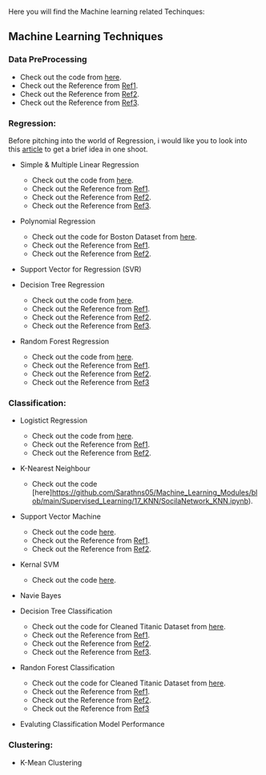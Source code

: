 
Here you will find the Machine learning related Techinques:

## Machine Learning Techniques

### Data PreProcessing

  - Check out the code from [here](https://github.com/Sarathns05/Machine_Learning_Modules/blob/main/LibrariesForAI/EDA/EDA_Problems/EDA_Zomato_Handson_1.ipynb).
  - Check out the Reference from [Ref1](https://towardsdatascience.com/ways-to-detect-and-remove-the-outliers-404d16608dba).
  - Check out the Reference from [Ref2](https://towardsdatascience.com/feature-engineering-for-machine-learning-3a5e293a5114#7559).
  - Check out the Reference from [Ref3](https://medium.com/analytics-vidhya/feature-preprocessing-for-numerical-data-the-most-important-step-e9ed76151298).
  
### Regression:

Before pitching into the world of Regression, i would like you to look into this [article](https://www.analyticsvidhya.com/blog/2015/08/comprehensive-guide-regression/) to get a brief idea in one shoot.

- Simple & Multiple Linear Regression

  - Check out the code from [here](https://github.com/Sarathns05/Machine_Learning_Modules/blob/main/Supervised_Learning/2_Linear_Regression_multivariate/Multi_linear_Regression.ipynb).
  - Check out the Reference from [Ref1](https://medium.com/@pytholabs/multivariate-linear-regression-from-scratch-in-python-5c4f219be6a).
  - Check out the Reference from [Ref2](https://www.datacamp.com/community/tutorials/essentials-linear-regression-python).
  - Check out the Reference from [Ref3](https://towardsdatascience.com/linear-regression-on-boston-housing-dataset-f409b7e4a155).
  
- Polynomial Regression

  - Check out the code for Boston Dataset from [here](https://github.com/Sarathns05/Machine_Learning_Modules/blob/main/Supervised_Learning/7_Polynomial_Regression/polynomial_regression.ipynb).
  - Check out the Reference from [Ref1](https://towardsdatascience.com/polynomial-regression-bbe8b9d97491).
  - Check out the Reference from [Ref2](https://www.analyticsvidhya.com/blog/2018/03/introduction-regression-splines-python-codes/).
  
- Support Vector for Regression (SVR)
- Decision Tree Regression

  - Check out the code from [here](https://github.com/Sarathns05/Machine_Learning_Modules/blob/main/Supervised_Learning/12_Decision_Tree/iris_classification_class.ipynb).
  - Check out the Reference from [Ref1](https://courses.analyticsvidhya.com/courses/take/getting-started-with-decision-trees/lessons/8157461-introduction-to-decision-tree).
  - Check out the Reference from [Ref2](https://www.analyticsvidhya.com/blog/2016/04/complete-tutorial-tree-based-modeling-scratch-in-python/).
  - Check out the Reference from [Ref3](https://www.datacamp.com/community/tutorials/decision-tree-classification-python).
  
- Random Forest Regression

  - Check out the code from [here](https://github.com/Sarathns05/Machine_Learning_Modules/blob/main/Supervised_Learning/13_Essemble/iris_essemble_Class.ipynb).
  - Check out the Reference from [Ref1](https://gdcoder.com/random-forest-regressor-explained-in-depth/).
  - Check out the Reference from [Ref2](https://towardsdatascience.com/random-forest-regression-model-advanced-topics-python-code-snippet-using-sklearn-22c58207bd38).
  - Check out the Reference from [Ref3](https://www.datacamp.com/community/tutorials/random-forests-classifier-python)

### Classification:

- Logistict Regression

  - Check out the code from [here](https://github.com/Sarathns05/Machine_Learning_Modules/blob/main/Supervised_Learning/8_Logistic_Regression/Exercise/logistic_reg_assignment_class(1).ipynb).
  - Check out the Reference from [Ref1](https://www.datacamp.com/community/tutorials/understanding-logistic-regression-python).
  - Check out the Reference from [Ref2](https://towardsdatascience.com/building-a-logistic-regression-in-python-301d27367c24).
  
- K-Nearest Neighbour

  - Check out the code [here]https://github.com/Sarathns05/Machine_Learning_Modules/blob/main/Supervised_Learning/17_KNN/SocilaNetwork_KNN.ipynb).
  
- Support Vector Machine

  - Check out the code [here](https://github.com/mankertales/100DaysOfML/blob/master/Machine_Learning/Support_vector_machine.ipynb).
  - Check out the Reference from [Ref1](https://www.datacamp.com/community/tutorials/svm-classification-scikit-learn-python).
  - Check out the Reference from [Ref2](https://stackabuse.com/implementing-svm-and-kernel-svm-with-pythons-scikit-learn/).
  
- Kernal SVM
  - Check out the code [here](https://github.com/mankertales/100DaysOfML/blob/master/Machine_Learning/Support_vector_machine_kernal.ipynb).
  
- Navie Bayes
- Decision Tree Classification

  - Check out the code for Cleaned Titanic Dataset from [here](https://github.com/mankertales/100DaysOfML/blob/master/Machine_Learning/Decision_Tree.ipynb).
  - Check out the Reference from [Ref1](https://courses.analyticsvidhya.com/courses/take/getting-started-with-decision-trees/lessons/8157461-introduction-to-decision-tree).
  - Check out the Reference from [Ref2](https://www.analyticsvidhya.com/blog/2016/04/complete-tutorial-tree-based-modeling-scratch-in-python/).
  - Check out the Reference from [Ref3](https://www.datacamp.com/community/tutorials/decision-tree-classification-python).
  
- Randon Forest Classification

  - Check out the code for Cleaned Titanic Dataset from [here](https://github.com/mankertales/100DaysOfML/blob/master/Machine_Learning/Random_Forest.ipynb).
  - Check out the Reference from [Ref1](https://gdcoder.com/random-forest-regressor-explained-in-depth/).
  - Check out the Reference from [Ref2](https://towardsdatascience.com/random-forest-regression-model-advanced-topics-python-code-snippet-using-sklearn-22c58207bd38).
  - Check out the Reference from [Ref3](https://www.datacamp.com/community/tutorials/random-forests-classifier-python)
  
- Evaluting Classification Model Performance

### Clustering:

- K-Mean Clustering
